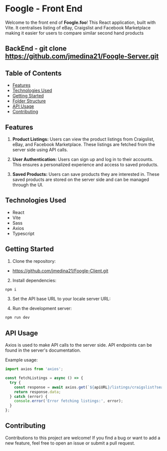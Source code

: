 # Foogle - Front End

Welcome to the front end of **Foogle.foo**! This React application, built with Vite. It centralises listing of eBay, Craigslist and Facebook Marketplace making it easier for users to compare similar second hand products 

## BackEnd - git clone https://github.com/jmedina21/Foogle-Server.git


## Table of Contents
- [Features](#features)
- [Technologies Used](#technologies-used)
- [Getting Started](#getting-started)
- [Folder Structure](#folder-structure)
- [API Usage](#api-usage)
- [Contributing](#contributing)

## Features

1. **Product Listings:**
   Users can view the product listings from Craigslist, eBay, and Facebook Marketplace. These listings are fetched from the server side using API calls.

2. **User Authentication:**
   Users can sign up and log in to their accounts. This ensures a personalized experience and access to saved products.

3. **Saved Products:**
   Users can save products they are interested in. These saved products are stored on the server side and can be managed through the UI.

## Technologies Used

- React
- Vite
- Sass
- Axios
- Typescript

## Getting Started

1. Clone the repository:
- https://github.com/jmedina21/Foogle-Client.git


2. Install dependencies:
```bash
npm i
```

3. Set the API base URL to your locale server URL:


4. Run the development server:
```bash
npm run dev
```

## API Usage

Axios is used to make API calls to the server side. API endpoints can be found in the server's documentation.

Example usage:
```javascript
import axios from 'axios';

const fetchListings = async () => {
  try {
    const response = await axios.get(`${apiURL}/listings/craigslist?search=${searchItem}`);
    return response.data;
  } catch (error) {
    console.error('Error fetching listings:', error);
  }
};
```


## Contributing

Contributions to this project are welcome! If you find a bug or want to add a new feature, feel free to open an issue or submit a pull request.


